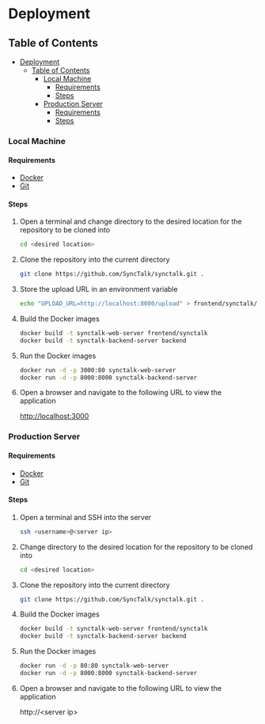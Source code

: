 # Deployment

## Table of Contents

- [Deployment](#deployment)
  - [Table of Contents](#table-of-contents)
    - [Local Machine](#local-machine)
      - [Requirements](#requirements)
      - [Steps](#steps)
    - [Production Server](#production-server)
      - [Requirements](#requirements-1)
      - [Steps](#steps-1)

### Local Machine

#### Requirements

- [Docker](https://docs.docker.com/get-docker/)
- [Git](https://git-scm.com/downloads)

#### Steps

1. Open a terminal and change directory to the desired location for the repository to be cloned into

    ```bash
    cd <desired location>
    ```

2. Clone the repository into the current directory

    ```bash
    git clone https://github.com/SyncTalk/synctalk.git .
    ```

3. Store the upload URL in an environment variable

    ```bash
    echo "UPLOAD_URL=http://localhost:8000/upload" > frontend/synctalk/.env
    ```

4. Build the Docker images

    ```bash
    docker build -t synctalk-web-server frontend/synctalk
    docker build -t synctalk-backend-server backend
    ```

5. Run the Docker images

    ```bash
    docker run -d -p 3000:80 synctalk-web-server
    docker run -d -p 8000:8000 synctalk-backend-server
    ```

6. Open a browser and navigate to the following URL to view the application

    <http://localhost:3000>

### Production Server

#### Requirements

- [Docker](https://docs.docker.com/get-docker/)
- [Git](https://git-scm.com/downloads)

#### Steps

1. Open a terminal and SSH into the server

    ```bash
    ssh <username>@<server ip>
    ```

2. Change directory to the desired location for the repository to be cloned into

    ```bash
    cd <desired location>
    ```

3. Clone the repository into the current directory

    ```bash
    git clone https://github.com/SyncTalk/synctalk.git .
    ```

4. Build the Docker images

    ```bash
    docker build -t synctalk-web-server frontend/synctalk
    docker build -t synctalk-backend-server backend
    ```

5. Run the Docker images

    ```bash
    docker run -d -p 80:80 synctalk-web-server
    docker run -d -p 8000:8000 synctalk-backend-server
    ```

6. Open a browser and navigate to the following URL to view the application

    http://\<server ip\>
